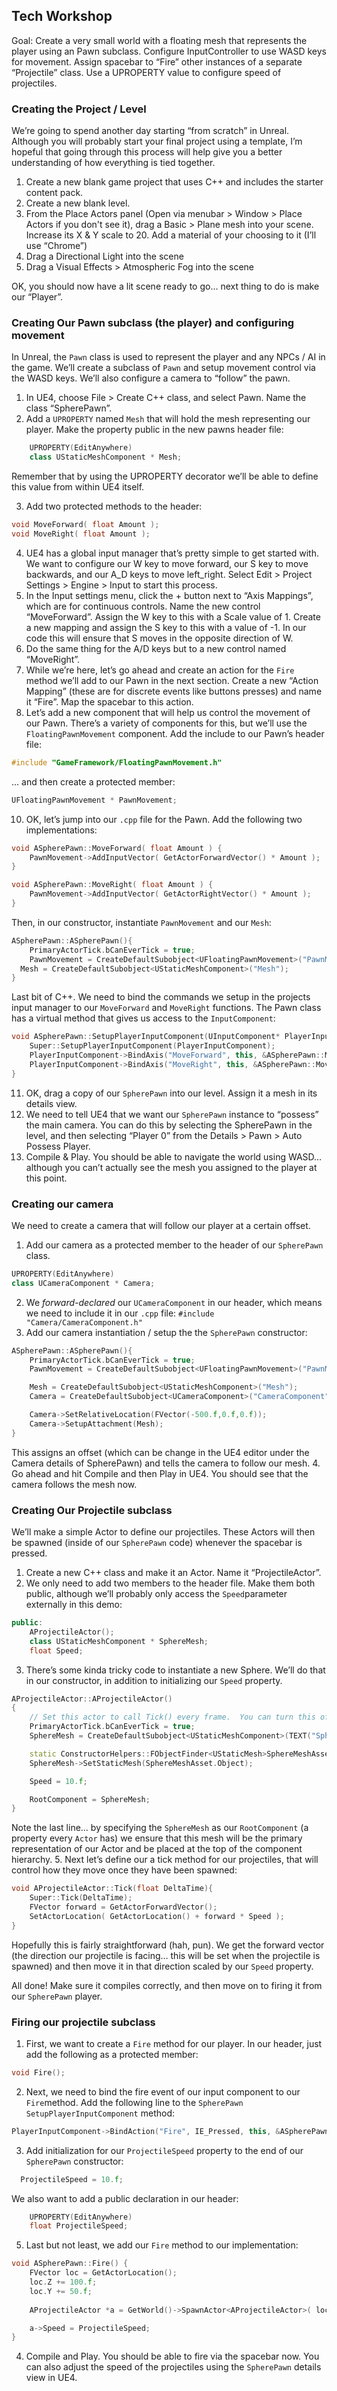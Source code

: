 ## Tech Workshop
Goal: Create a very small world with a floating mesh that represents the player using an Pawn subclass. Configure InputController to use WASD keys for movement. Assign spacebar to “Fire” other instances of a separate “Projectile” class. Use a UPROPERTY value to configure speed of projectiles.

### Creating the Project / Level
We’re going to spend another day starting “from scratch” in Unreal. Although you will probably start your final project using a template, I’m hopeful that going through this process will help give you a better understanding of how everything is tied together.

1. Create a new blank game project that uses C++ and includes the starter content pack.
2. Create a new blank level.
3. From the Place Actors panel (Open via menubar > Window > Place Actors if you don't see it), drag a Basic > Plane mesh into your scene. Increase its X & Y scale to 20. Add a material of your choosing to it (I’ll use “Chrome”)
4. Drag a Directional Light into the scene
5. Drag a Visual Effects > Atmospheric Fog into the scene

OK, you should now have a lit scene ready to go… next thing to do is make our “Player”.

### Creating Our Pawn subclass (the player) and configuring movement
In Unreal, the `Pawn` class is used to represent the player and any NPCs / AI in the game. We’ll create a subclass of  `Pawn` and setup movement control via the WASD keys. We’ll also configure a camera to “follow” the pawn. 

1. In UE4, choose File > Create C++ class, and select Pawn. Name the class “SpherePawn”.
2. Add a `UPROPERTY` named `Mesh` that will hold the mesh representing our player. Make the property public in the new pawns header file:
```c++
	UPROPERTY(EditAnywhere)
	class UStaticMeshComponent * Mesh;
```
Remember that by using the UPROPERTY decorator we’ll be able to define this value from within UE4 itself.

3. Add two protected methods to the header:
```c++
void MoveForward( float Amount );
void MoveRight( float Amount );
```

4. UE4 has a global input manager that’s pretty simple to get started with. We want to configure our W key to move forward, our S key to move backwards, and our A_D keys to move left_right. Select Edit > Project Settings > Engine > Input to start this process.
5. In the Input settings menu, click the + button next to “Axis Mappings”, which are for continuous controls. Name the new control “MoveForward”. Assign the W key to this with a Scale value of 1. Create a new mapping and assign the S key to this with a value of -1. In our code this will ensure that S moves in the opposite direction of W.
6. Do the same thing for the A/D keys but to a new control named “MoveRight”.
7. While we’re here, let’s go ahead and create an action for the `Fire` method we’ll add to our Pawn in the next section. Create a new “Action Mapping” (these are for discrete events like buttons presses) and name it “Fire”. Map the spacebar to this action.
8. Let’s add a new component that will help us control the movement of our Pawn. There’s a variety of components for this, but we’ll use the `FloatingPawnMovement` component. Add the include to our Pawn’s header file:
```c++
#include "GameFramework/FloatingPawnMovement.h"
```
… and then create a protected member:
```c++
UFloatingPawnMovement * PawnMovement;
```

10. OK, let’s jump into our `.cpp` file for the Pawn.  Add the following two implementations:
```c++
void ASpherePawn::MoveForward( float Amount ) {
	PawnMovement->AddInputVector( GetActorForwardVector() * Amount );
}

void ASpherePawn::MoveRight( float Amount ) {
	PawnMovement->AddInputVector( GetActorRightVector() * Amount );
}
```

Then, in our constructor, instantiate `PawnMovement` and our `Mesh`:
```c++
ASpherePawn::ASpherePawn(){
	PrimaryActorTick.bCanEverTick = true;
	PawnMovement = CreateDefaultSubobject<UFloatingPawnMovement>("PawnMovement");
  Mesh = CreateDefaultSubobject<UStaticMeshComponent>("Mesh");
}
```

Last bit of C++. We need to bind the commands we setup in the projects input manager to our `MoveForward` and `MoveRight` functions. The Pawn class has a virtual method that gives us access to the `InputComponent`:

```c++
void ASpherePawn::SetupPlayerInputComponent(UInputComponent* PlayerInputComponent) {
	Super::SetupPlayerInputComponent(PlayerInputComponent);
	PlayerInputComponent->BindAxis("MoveForward", this, &ASpherePawn::MoveForward);
	PlayerInputComponent->BindAxis("MoveRight", this, &ASpherePawn::MoveRight);	
}
```

11. OK, drag a copy of our `SpherePawn` into our level. Assign it a mesh in its details view. 
12. We need to tell UE4 that we want our `SpherePawn` instance to “possess” the main camera. You can do this by selecting the SpherePawn in the level, and then selecting “Player 0” from the Details > Pawn > Auto Possess Player.
13. Compile & Play. You should be able to navigate the world using WASD… although you can’t actually see the mesh you assigned to the player at this point.

### Creating our camera
We need to create a camera that will follow our player at a certain offset. 
1. Add our camera as a protected member to the header of our `SpherePawn` class.
```c++
UPROPERTY(EditAnywhere)
class UCameraComponent * Camera;
```
2. We _forward-declared_ our `UCameraComponent` in our header, which means we need to include it in our `.cpp` file: `#include "Camera/CameraComponent.h"`
3. Add our camera instantiation / setup the the `SpherePawn` constructor:
```c++
ASpherePawn::ASpherePawn(){
	PrimaryActorTick.bCanEverTick = true;
	PawnMovement = CreateDefaultSubobject<UFloatingPawnMovement>("PawnMovement");

	Mesh = CreateDefaultSubobject<UStaticMeshComponent>("Mesh");
	Camera = CreateDefaultSubobject<UCameraComponent>("CameraComponent");

	Camera->SetRelativeLocation(FVector(-500.f,0.f,0.f));
	Camera->SetupAttachment(Mesh);
}
```
This assigns an offset (which can be change in the UE4 editor under the Camera details of SpherePawn) and tells the camera to follow our mesh.
4. Go ahead and hit Compile and then Play in UE4. You should see that the camera follows the mesh now.

### Creating Our Projectile subclass
We’ll make a simple Actor to define our projectiles. These Actors will then be spawned (inside of our `SpherePawn` code) whenever the spacebar is pressed.
1. Create a new C++ class and make it an Actor. Name it “ProjectileActor”.
2. We only need to add two members to the header file. Make them both public, although we’ll probably only access the `Speed`parameter externally in this demo:
```c++
public:	
	AProjectileActor();
	class UStaticMeshComponent * SphereMesh;
	float Speed;
```
3. There’s some kinda tricky code to instantiate a new Sphere. We’ll do that in our constructor, in addition to initializing our `Speed` property. 
```c++
AProjectileActor::AProjectileActor()
{
 	// Set this actor to call Tick() every frame.  You can turn this off to improve performance if you don't need it.
	PrimaryActorTick.bCanEverTick = true;
	SphereMesh = CreateDefaultSubobject<UStaticMeshComponent>(TEXT("SphereMesh"));

	static ConstructorHelpers::FObjectFinder<UStaticMesh>SphereMeshAsset(TEXT("StaticMesh'/Engine/BasicShapes/Sphere.Sphere'"));
	SphereMesh->SetStaticMesh(SphereMeshAsset.Object);

	Speed = 10.f;

	RootComponent = SphereMesh;
}
```

Note the last line… by specifying the `SphereMesh` as our `RootComponent` (a property every `Actor` has) we ensure that this mesh will be the primary representation of our Actor and be placed at the top of the component hierarchy.
5. Next let’s define our a tick method for our projectiles, that will control how they move once they have been spawned:
```c++
void AProjectileActor::Tick(float DeltaTime){
	Super::Tick(DeltaTime);
	FVector forward = GetActorForwardVector();
	SetActorLocation( GetActorLocation() + forward * Speed );
}
```
Hopefully this is fairly straightforward (hah, pun). We get the forward vector (the direction our projectile is facing… this will be set when the projectile is spawned) and then move it in that direction scaled by our `Speed` property.

All done! Make sure it compiles correctly, and then move on to firing it from our `SpherePawn` player.

### Firing our projectile subclass
1. First, we want to create a `Fire` method for our player. In our header, just add the following as a protected member:
```c++
void Fire();
```
2. Next, we need to bind the fire event of our input component to our `Fire`method. Add the following line to the `SpherePawn` `SetupPlayerInputComponent` method:
```c++
PlayerInputComponent->BindAction("Fire", IE_Pressed, this, &ASpherePawn::Fire );
```
3. Add initialization for our `ProjectileSpeed` property to the end of our `SpherePawn` constructor:
```c++
  ProjectileSpeed = 10.f;
```
We also want to add a public declaration in our header:

```c++
	UPROPERTY(EditAnywhere)
	float ProjectileSpeed;
```

5. Last but not least, we add our `Fire` method to our implementation:
```c++
void ASpherePawn::Fire() {
	FVector loc = GetActorLocation();
	loc.Z += 100.f;
	loc.Y += 50.f;
	
	AProjectileActor *a = GetWorld()->SpawnActor<AProjectileActor>( loc, GetActorRotation() );

	a->Speed = ProjectileSpeed;
}
```

4. Compile and Play. You should be able to fire via the spacebar now.  You can also adjust the speed of the projectiles using the `SpherePawn` details view in UE4.
